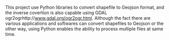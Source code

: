 This project use Python libraries to convert shapefile to Geojson format, and the inverse covertion is also capable using GDAL ogr2ogrhttp://www.gdal.org/ogr2ogr.html. Although the fact there are various applications and softwares can convert shapefiles to Geojson or the other way, using Python enables the ability to process multiple files at same time.
